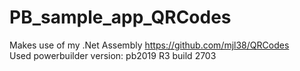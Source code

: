 # PB_sample_app_QRCodes<br />
Makes use of my .Net Assembly https://github.com/mjl38/QRCodes<br />
Used powerbuilder version: pb2019 R3 build 2703<br />
